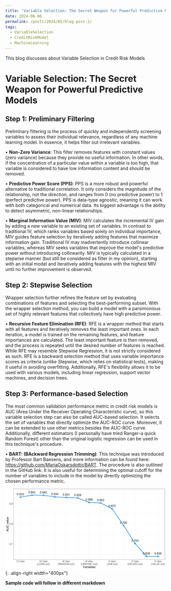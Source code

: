 ```yaml
---
title: 'Variable Selection: The Secret Weapon for Powerful Predictive Models'
date: 2024-06-06
permalink: /posts/2024/05/blog-post-2/
tags:
  - VariableSelection
  - CreditRiskModel
  - MachineLearning
---
```


This blog discusses about Variable Selection in Credit Risk Models

Variable Selection: The Secret Weapon for Powerful Predictive Models
======


Step 1: Preliminary Filtering
-------

Preliminary filtering is the process of quickly and independently screening variables to assess their individual relevance, regardless of any machine learning model. In essence, it helps filter out irrelevant variables. 


•	**Non-Zero Variance**: This filter removes features with constant values (zero variance) because they provide no useful information. In other words, if the concentration of a particular value within a variable is too high, that variable is considered to have low information content and should be removed.


•	**Predictive Power Score (PPS)**: PPS is a more robust and powerful alternative to traditional correlation. It only considers the magnitude of the relationship, not the direction, and ranges from 0 (no predictive power) to 1 (perfect predictive power). PPS is data-type agnostic, meaning it can work with both categorical and numerical data. Its biggest advantage is the ability to detect asymmetric, non-linear relationships.


•	**Marginal Information Value (MIV)**: MIV calculates the incremental IV gain by adding a new variable to an existing set of variables. In contrast to traditional IV, which ranks variables based solely on individual importance, MIV guides feature selection by iteratively adding features that maximize information gain. Traditional IV may inadvertently introduce collinear variables, whereas MIV seeks variables that improve the model's predictive power without introducing collinearity. MIV is typically calculated in a stepwise manner (but still be considered as filter in my opinion), starting with an initial model and iteratively adding features with the highest MIV until no further improvement is observed.



Step 2: Stepwise Selection
-------

Wrapper selection further refines the feature set by evaluating combinations of features and selecting the best-performing subset. With the wrapper selection method, you can build a model with a parsimonious set of highly relevant features that collectively have high predictive power.


•	**Recursive Feature Elimination (RFE)**: RFE is a wrapper method that starts with all features and iteratively removes the least important ones. In each iteration, a model is trained on the remaining features, and feature importances are calculated. The least important feature is then removed, and the process is repeated until the desired number of features is reached. 
While RFE may resemble Stepwise Regression, it is not strictly considered as such. RFE is a backward selection method that uses variable importance scores as criteria (unlike Stepwise, which relies on statistical tests), making it useful in avoiding overfitting. Additionally, RFE's flexibility allows it to be used with various models, including linear regression, support vector machines, and decision trees.




Step 3: Performance-based Selection
-------

The most common validation performance metric in credit risk models is AUC (Area Under the Receiver Operating Characteristic curve), so this variable selection step can also be called AUC-based selection. It selects the set of variables that directly optimize the AUC-ROC curve. Moreover, it can be extended to use other metrics besides the AUC-ROC curve. Additionally, different estimators (I personally have tried Ranger-a quick Random Forest) other than the original logistic regression can be used in this technique's procedure.


•	**BART: (BAckward Regression Trimming)**: This technique was introduced by Professor Bart Baesens, and more information can be found here: https://github.com/MariaOskarsdottir/BART. The procedure is also outlined in the GitHub link. It is also useful for determining the optimal cutoff for the number of variables to include in the model by directly optimizing the chosen performance metric.


![BART using Random Forest](/images/BART_RandomForest.jpeg){: .align-right width="400px"}






**Sample code will follow in different markdown**
